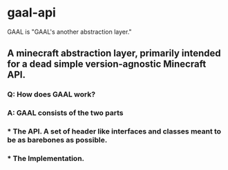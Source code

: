 # gaal-api
GAAL is "GAAL's another abstraction layer."
## A minecraft abstraction layer, primarily intended for a dead simple version-agnostic Minecraft API. 
### Q: How does GAAL work?
### A: GAAL consists of the two parts
### * **The API**. A set of header like interfaces and classes meant to be as barebones as possible. 
### * **The Implementation**. 